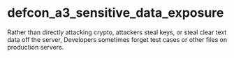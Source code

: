 # defcon_a3_sensitive_data_exposure
Rather than directly attacking crypto, attackers steal keys, or steal clear text data off the server, Developers sometimes forget test cases or other files on production servers.
